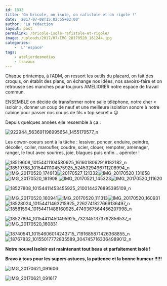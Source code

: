 ```yaml
---
id: 1833
title: 'On bricole, on isole, on rafistole et on rigole !'
date: '2017-07-08T15:02:55+02:00'
author: 'La rédaction'
layout: post
permalink: /bricole-isole-rafistole-et-rigole/
image: /uploads/2017/07/IMG_20170520_161244.jpg
categories:
    - 'L''espace'
tags:
    - atelierdesmedias
    - travaux
---
```


Chaque printemps, à l’ADM, on ressort les outils du placard, on fait des croquis, on établit des plans, on échange nos idées, nos savoirs-faire et on retrousse ses manches pour toujours AMÉLIORER notre espace de travail commun.

ENSEMBLE on décide de transformer notre salle téléphone, notre cher « isoloir », donner un coup de neuf et une meilleure isolation sonore à notre cabine pour passer nos coups de fils « top secret » 😉

Depuis quelques années elle ressemble à ça :

![922944_563691196995654_1455179577_n](/uploads/2017/07/922944_563691196995654_1455179577_n.jpg)

Les cowor-coeurs sont à la tâche : lessiver, poncer, enduire, peindre, décoller, coller, maroufler, coudre, scier, clouer, rempoter, aménager, ranger, le tout avec sourires, joie, blagues puis enfin… apéroter !

![18519608_10154411104580925_1616018062918182182_n](/uploads/2017/07/18519608_10154411104580925_1616018062918182182_n.jpg) ![18519788_10154411104575925_5245329496711208994_n](/uploads/2017/07/18519788_10154411104575925_5245329496711208994_n.jpg)![IMG_20170520_174913](/uploads/2017/07/IMG_20170520_174913.jpg)![20170527_121332](/uploads/2017/07/20170527_121332-1.jpg)![IMG_20170520_131658](/uploads/2017/07/IMG_20170520_131658.jpg) ![IMG_20170520_181908](/uploads/2017/07/IMG_20170520_181908.jpg) ![IMG_20170521_145323](/uploads/2017/07/IMG_20170521_145323.jpg)![IMG_20170520_111620](/uploads/2017/07/IMG_20170520_111620.jpg)

![18527808_10154411453455925_2100144276895395109_n](/uploads/2017/07/18527808_10154411453455925_2100144276895395109_n.jpg)

![IMG_20170520_160941](/uploads/2017/07/IMG_20170520_160941.jpg)![IMG_20170520_111313](/uploads/2017/07/IMG_20170520_111313.jpg)![IMG_20170520_160931](/uploads/2017/07/IMG_20170520_160931.jpg)![18528024_10154411463215925_2262741827669136497_n](/uploads/2017/07/18528024_10154411463215925_2262741827669136497_n.jpg)![18581594_10154411488160925_4749367564456207998_n](/uploads/2017/07/18581594_10154411488160925_4749367564456207998_n.jpg)

![18527894_10154411450495925_7323451373792856537_n](/uploads/2017/07/18527894_10154411450495925_7323451373792856537_n.jpg)![IMG_20170520_160831](/uploads/2017/07/IMG_20170520_160831.jpg)

![18740541_10154606014243715_7191685871426368855_n](/uploads/2017/07/18740541_10154606014243715_7191685871426368855_n.jpg)![18767832_10155017772835589_3047457163364989012_n](/uploads/2017/07/18767832_10155017772835589_3047457163364989012_n.jpg)

**Notre nouvel isoloir est maintenant tout beau et parfaitement isolé !**

**Bravo à tous pour les supers astuces, la patience et la bonne humeur !!!!!**

![IMG_20170621_091606](/uploads/2017/07/IMG_20170621_091606-1.jpg)

![IMG_20170621_091617](/uploads/2017/07/IMG_20170621_091617.jpg)